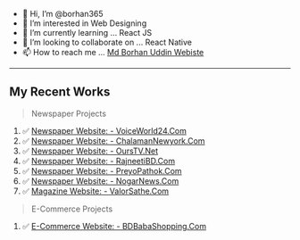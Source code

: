 - 👋 Hi, I’m @borhan365
- 👀 I’m interested in Web Designing
- 🌱 I’m currently learning ... React JS
- 💞️ I’m looking to collaborate on ... React Native
- 📫 How to reach me ... [Md Borhan Uddin Webiste](https://www.mdborhanuddin.com)

---
My Recent Works
---
>  Newspaper Projects

1. ✅ [Newspaper Website: - VoiceWorld24.Com](https://www.voiceworld24.com)
2. ✅ [Newspaper Website: - ChalamanNewyork.Com](https://www.chalamannewyork.com)
3. ✅ [Newspaper Website: - OursTV.Net](https://www.ourstv.net)
4. ✅ [Newspaper Website: - RajneetiBD.Com](https://www.rajneetibd.com)
5. ✅ [Newspaper Website: - PreyoPathok.Com](https://preyopathok.com/)
6. ✅ [Newspaper Website: - NogarNews.Com](https://nagornews.com/)
7. ✅ [Magazine Website: - ValorSathe.Com](https://valorsathe.com/)

>  E-Commerce Projects

1. ✅ [E-Commerce Website: - BDBabaShopping.Com](https://bdbabashopping.com)

<!---
borhan365/borhan365 is a ✨ special ✨ repository because its `README.md` (this file) appears on your GitHub profile.
You can click the Preview link to take a look at your changes.
--->
